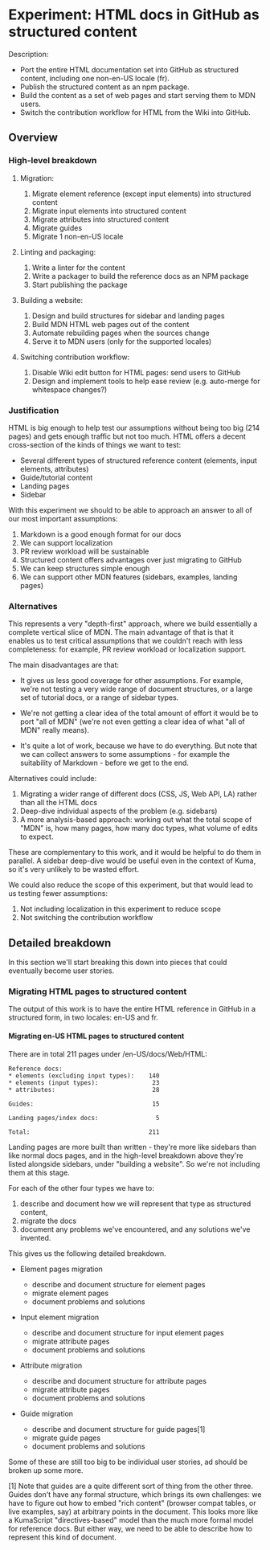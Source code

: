 
# Experiment: HTML docs in GitHub as structured content

Description:

* Port the entire HTML documentation set into GitHub as structured content, including one non-en-US locale (fr).
* Publish the structured content as an npm package.
* Build the content as a set of web pages and start serving them to MDN users.
* Switch the contribution workflow for HTML from the Wiki into GitHub.

## Overview

### High-level breakdown 

1. Migration:
    1. Migrate element reference (except input elements) into structured content
    2. Migrate input elements into structured content
    3. Migrate attributes into structured content
    4. Migrate guides
    5. Migrate 1 non-en-US locale


2. Linting and packaging:
    1. Write a linter for the content
    2. Write a packager to build the reference docs as an NPM package
    3. Start publishing the package


3. Building a website:
    1. Design and build structures for sidebar and landing pages
    2. Build MDN HTML web pages out of the content
    3. Automate rebuilding pages when the sources change 
    4. Serve it to MDN users (only for the supported locales)


4. Switching contribution workflow:
    1. Disable Wiki edit button for HTML pages: send users to GitHub
    2. Design and implement tools to help ease review (e.g. auto-merge for whitespace changes?)

### Justification

HTML is big enough to help test our assumptions without being too big (214 pages) and gets enough traffic but not too much. HTML offers a decent cross-section of the kinds of things we want to test:

* Several different types of structured reference content (elements, input elements, attributes)
* Guide/tutorial content
* Landing pages
* Sidebar

With this experiment we should to be able to approach an answer to all of our most important assumptions:

1. Markdown is a good enough format for our docs
2. We can support localization
3. PR review workload will be sustainable
4. Structured content offers advantages over just migrating to GitHub
5. We can keep structures simple enough
6. We can support other MDN features (sidebars, examples, landing pages)

### Alternatives

This represents a very "depth-first" approach, where we build essentially a complete vertical slice of MDN. The main advantage of that is that it enables us to test critical assumptions that we couldn't reach with less completeness: for example, PR review workload or localization support.

The main disadvantages are that:

* It gives us less good coverage for other assumptions. For example, we're not testing a very wide range of document structures, or a large set of tutorial docs, or a range of sidebar types.

* We're not getting a clear idea of the total amount of effort it would be to port "all of MDN" (we're not even getting a clear idea of what "all of MDN" really means).

* It's quite a lot of work, because we have to do everything. But note that we can collect answers to some assumptions - for example the suitability of Markdown - before we get to the end.

Alternatives could include:
1. Migrating a wider range of different docs (CSS, JS, Web API, LA) rather than all the HTML docs
2. Deep-dive individual aspects of the problem (e.g. sidebars)
3. A more analysis-based approach: working out what the total scope of "MDN" is, how many pages, how many doc types, what volume of edits to expect.

These are complementary to this work, and it would be helpful to do them in parallel. A sidebar deep-dive would be useful even in the context of Kuma, so it's very unlikely to be wasted effort.

We could also reduce the scope of this experiment, but that would lead to us testing fewer assumptions:

1. Not including localization in this experiment to reduce scope
2. Not switching the contribution workflow

## Detailed breakdown

In this section we'll start breaking this down into pieces that could eventually become user stories.

### Migrating HTML pages to structured content

The output of this work is to have the entire HTML reference in GitHub in a structured form, in two locales: en-US and fr.

#### Migrating en-US HTML pages to structured content

There are in total 211 pages under /en-US/docs/Web/HTML:

```
Reference docs:
* elements (excluding input types):    140
* elements (input types):               23
* attributes:                           28

Guides:                                 15

Landing pages/index docs:                5

Total:                                 211
```

Landing pages are more built than written - they're more like sidebars than like normal docs pages, and in the high-level breakdown above they're listed alongside sidebars, under "building a website". So we're not including them at this stage.

For each of the other four types we have to:

1. describe and document how we will represent that type as structured content,
2. migrate the docs
3. document any problems we've encountered, and any solutions we've invented.

This gives us the following detailed breakdown.

* Element pages migration
    * describe and document structure for element pages
    * migrate element pages
    * document problems and solutions


* Input element migration
    * describe and document structure for input element pages
    * migrate attribute pages
    * document problems and solutions


* Attribute migration
    * describe and document structure for attribute pages
    * migrate attribute pages
    * document problems and solutions


* Guide migration
    * describe and document structure for guide pages[1]
    * migrate guide pages
    * document problems and solutions

 Some of these are still too big to be individual user stories, ad should be broken up some more.

[1] Note that guides are a quite different sort of thing from the other three. Guides don't have any formal structure, which brings its own challenges: we have to figure out how to embed "rich content" (browser compat tables, or live examples, say) at arbitrary points in the document. This looks more like a KumaScript "directives-based" model than the much more formal model for reference docs. But either way, we need to be able to describe how to represent this kind of document.
